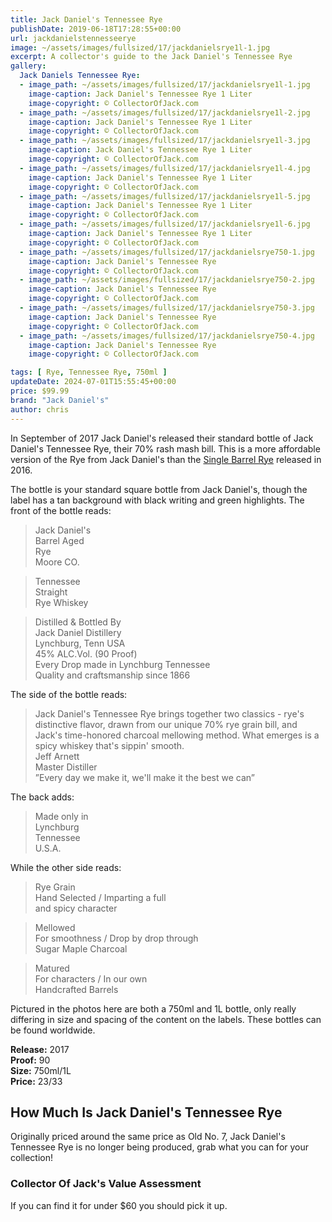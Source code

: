 ```yaml
---
title: Jack Daniel's Tennessee Rye
publishDate: 2019-06-18T17:28:55+00:00
url: jackdanielstennesseerye
image: ~/assets/images/fullsized/17/jackdanielsrye1l-1.jpg
excerpt: A collector's guide to the Jack Daniel's Tennessee Rye
gallery:
  Jack Daniels Tennessee Rye:
  - image_path: ~/assets/images/fullsized/17/jackdanielsrye1l-1.jpg
    image-caption: Jack Daniel's Tennessee Rye 1 Liter
    image-copyright: © CollectorOfJack.com
  - image_path: ~/assets/images/fullsized/17/jackdanielsrye1l-2.jpg
    image-caption: Jack Daniel's Tennessee Rye 1 Liter
    image-copyright: © CollectorOfJack.com
  - image_path: ~/assets/images/fullsized/17/jackdanielsrye1l-3.jpg
    image-caption: Jack Daniel's Tennessee Rye 1 Liter
    image-copyright: © CollectorOfJack.com
  - image_path: ~/assets/images/fullsized/17/jackdanielsrye1l-4.jpg
    image-caption: Jack Daniel's Tennessee Rye 1 Liter
    image-copyright: © CollectorOfJack.com
  - image_path: ~/assets/images/fullsized/17/jackdanielsrye1l-5.jpg
    image-caption: Jack Daniel's Tennessee Rye 1 Liter
    image-copyright: © CollectorOfJack.com
  - image_path: ~/assets/images/fullsized/17/jackdanielsrye1l-6.jpg
    image-caption: Jack Daniel's Tennessee Rye 1 Liter
    image-copyright: © CollectorOfJack.com
  - image_path: ~/assets/images/fullsized/17/jackdanielsrye750-1.jpg
    image-caption: Jack Daniel's Tennessee Rye
    image-copyright: © CollectorOfJack.com
  - image_path: ~/assets/images/fullsized/17/jackdanielsrye750-2.jpg
    image-caption: Jack Daniel's Tennessee Rye
    image-copyright: © CollectorOfJack.com
  - image_path: ~/assets/images/fullsized/17/jackdanielsrye750-3.jpg
    image-caption: Jack Daniel's Tennessee Rye
    image-copyright: © CollectorOfJack.com
  - image_path: ~/assets/images/fullsized/17/jackdanielsrye750-4.jpg
    image-caption: Jack Daniel's Tennessee Rye
    image-copyright: © CollectorOfJack.com

tags: [ Rye, Tennessee Rye, 750ml ]
updateDate: 2024-07-01T15:55:45+00:00
price: $99.99
brand: "Jack Daniel's"
author: chris
---
```

In September of 2017 Jack Daniel's released their standard bottle of Jack Daniel's Tennessee Rye, their 70% rash mash bill. This is a more affordable version of the Rye from Jack Daniel's than the [Single Barrel Rye](/JackDanielsSingleBarrelRye) released in 2016.   

  
The bottle is your standard square bottle from Jack Daniel's, though the label has a tan background with black writing and green highlights. The front of the bottle reads:  
> Jack Daniel's     
> Barrel Aged   
> Rye  
> Moore CO.  


> Tennessee   
> Straight   
> Rye Whiskey  

> Distilled &amp; Bottled By  
> Jack Daniel Distillery  
> Lynchburg, Tenn USA  
> 45% ALC.Vol. (90 Proof)  
> Every Drop made in Lynchburg Tennessee  
> Quality and craftsmanship since 1866
  
The side of the bottle reads:  

> Jack Daniel's Tennessee Rye brings together two classics - rye's distinctive flavor, drawn from our unique 70% rye grain bill, and Jack's time-honored charcoal mellowing method. What emerges is a spicy whiskey that's sippin' smooth.   
> Jeff Arnett  
> Master Distiller  
> ”Every day we make it, we'll make it the best we can”  

  
The back adds:  

> Made only in   
> Lynchburg  
> Tennessee  
> U.S.A.  

  
While the other side reads:  
> Rye Grain  
> Hand Selected / Imparting a full  
> and spicy character  

> Mellowed  
> For smoothness / Drop by drop through  
> Sugar Maple Charcoal  
   
> Matured  
> For characters / In our own  
> Handcrafted Barrels  
  
Pictured in the photos here are both a 750ml and 1L bottle, only really differing in size and spacing of the content on the labels. These bottles can be found worldwide.  

**Release:** 2017  
**Proof:** 90  
**Size:** 750ml/1L  
**Price:** $23/$33  

## How Much Is Jack Daniel's Tennessee Rye
Originally priced around the same price as Old No. 7, Jack Daniel's Tennessee Rye is no longer being produced, grab what you can for your collection! 
 
### Collector Of Jack's Value Assessment
If you can find it for under $60 you should pick it up.




